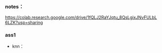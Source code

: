 ### notes：

https://colab.research.google.com/drive/1fQLJ2RaYJqtu_8QsLgixJNvFULbL6LZK?usp=sharing
### ass1

- knn：
